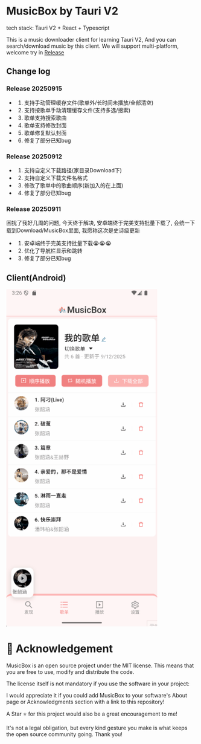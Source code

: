 # MusicBox by Tauri V2

tech stack: Tauri V2 + React + Typescript

This is a music downloader client for learning Tauri V2, And you can search/download music by this client.
We will support multi-platform, welcome try in [Release](https://github.com/KrisShin/musicbox/releases)

## Change log

### Release 20250915
- 1. 支持手动管理缓存文件(歌单外/长时间未播放/全部清空)
- 2. 支持按歌单手动清理缓存文件(支持多选/搜索)
- 3. 歌单支持搜索歌曲
- 4. 歌单支持修改封面
- 5. 歌单修复默认封面
- 6. 修复了部分已知bug

### Release 20250912

- 1. 支持自定义下载路径(家目录Download下) 
- 2. 支持自定义下载文件名格式 
- 3. 修改了歌单中的歌曲顺序(新加入的在上面) 
- 4. 修复了部分已知bug

### Release 20250911

困扰了我好几周的问题, 今天终于解决, 安卓端终于完美支持批量下载了, 会统一下载到Download/MusicBox里面, 我愿称这次是史诗级更新 
- 1. 安卓端终于完美支持批量下载😭😭😭 
- 2. 优化了导航栏显示和跳转 
- 3. 修复了部分已知bug

## Client(Android)

<img src="/assets/example.gif" width="400px" alt="Desktop client">

# 🌟 Acknowledgement

MusicBox is an open source project under the MIT license. This means that you are free to use, modify and distribute the code.

The license itself is not mandatory if you use the software in your project:

I would appreciate it if you could add MusicBox to your software's About page or Acknowledgments section with a link to this repository!

A Star ⭐ for this project would also be a great encouragement to me!

It's not a legal obligation, but every kind gesture you make is what keeps the open source community going. Thank you!
